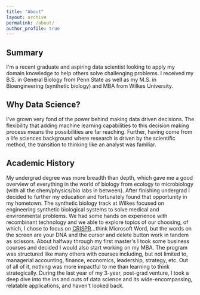 ```yaml
---
title: "About"
layout: archive
permalink: /about/
author_profile: true
---
```


## Summary

I'm a recent graduate and aspiring data scientist looking to apply my domain knowledge to help others solve challenging problems. I received my B.S. in General Biology from Penn State as well as my M.S. in Bioengineering (synthetic biology) and MBA from Wilkes University.

## Why Data Science?

I've grown very fond of the power behind making data driven decisions. The flexibility that adding machine learning capabilities to this decision making process means the possibilities are far reaching. Further, having come from a life sciences background where research is driven by the scientific method, the transition to thinking like an analyst was familiar.

## Academic History

My undergrad degree was more breadth than depth, which gave me a good overview of everything in the world of biology from ecology to microbiology (with all the chem/physics/bio labs in between). After finishing undergrad I decided to further my education and fortunately found that opportunity in my hometown. The synthetic biology track at Wilkes focused on engineering synthetic biological systems to solve medical and environmental problems. We had some hands on experience with recombinant technology and we able to explore topics of our choosing, of which, I chose to focus on [CRISPR](https://en.wikipedia.org/wiki/CRISPR)...think Microsoft Word, but the words on the screen are your DNA and the cursor and delete button work in tandem as scissors. About halfway through my first master's I took some business courses and decided I would also start working on my MBA. The program was structured like many others with courses including, but not limited to, managerial accounting, finance, economics, leadership, strategy, etc. Out of all of it, nothing was more impactful to me than learning to think strategically. During the last year of my 3-year, post-grad venture, I took a deep dive into the ins and outs of data science and its wide-encompassing, relatable applications, and haven't looked back.
